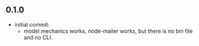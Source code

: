 0.1.0
-------
 - initial commit:
     - model mechanics works, node-mailer works, but there is no bin file and no CLI.
 
